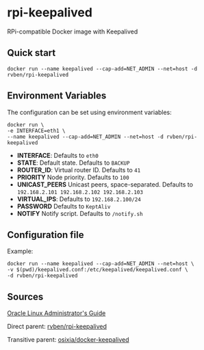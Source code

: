# rpi-keepalived
RPi-compatible Docker image with Keepalived

## Quick start
    docker run --name keepalived --cap-add=NET_ADMIN --net=host -d rvben/rpi-keepalived

## Environment Variables

The configuration can be set using environment variables:

    docker run \
    -e INTERFACE=eth1 \
    --name keepalived --cap-add=NET_ADMIN --net=host -d rvben/rpi-keepalived

- **INTERFACE**: Defaults to `eth0`
- **STATE**: Default state. Defaults to `BACKUP`
- **ROUTER_ID**: Virtual router ID. Defaults to `41`
- **PRIORITY** Node priority. Defaults to `100`
- **UNICAST_PEERS** Unicast peers, space-separated. Defaults to `192.168.2.101 192.168.2.102 192.168.2.103`
- **VIRTUAL_IPS**: Defaults to `192.168.2.100/24`
- **PASSWORD** Defaults to `KeptAliv`
- **NOTIFY** Notify script. Defaults to `/notify.sh`

## Configuration file
Example:

    docker run --name keepalived --cap-add=NET_ADMIN --net=host \
    -v $(pwd)/keepalived.conf:/etc/keepalived/keepalived.conf \
    -d rvben/rpi-keepalived

## Sources
[Oracle Linux Administrator's Guide](https://docs.oracle.com/cd/E37670_01/E41138/html/ol6-loadbal.html)

Direct parent:
[rvben/rpi-keepalived](https://github.com/rvben/rpi-keepalived)

Transitive parent:
[osixia/docker-keepalived](https://github.com/osixia/docker-keepalived)
